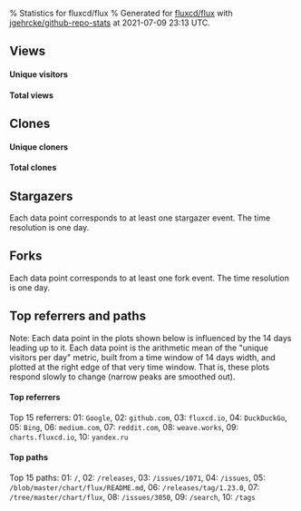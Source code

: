 % Statistics for fluxcd/flux
% Generated for [fluxcd/flux](https://github.com/fluxcd/flux) with [jgehrcke/github-repo-stats](https://github.com/jgehrcke/github-repo-stats) at 2021-07-09 23:13 UTC.


## Views

#### Unique visitors
<div id="chart_views_unique" class="full-width-chart"></div>

#### Total views
<div id="chart_views_total" class="full-width-chart"></div>

<div class="pagebreak-for-print"> </div>


## Clones

#### Unique cloners
<div id="chart_clones_unique" class="full-width-chart"></div>

#### Total clones
<div id="chart_clones_total" class="full-width-chart"></div>



<div class="pagebreak-for-print"> </div>



## Stargazers

Each data point corresponds to at least one stargazer event.
The time resolution is one day.

<div id="chart_stargazers" class="full-width-chart"></div>




## Forks

Each data point corresponds to at least one fork event.
The time resolution is one day.

<div id="chart_forks" class="full-width-chart"></div>




<div class="pagebreak-for-print"> </div>



## Top referrers and paths


Note: Each data point in the plots shown below is influenced by the 14 days
leading up to it. Each data point is the arithmetic mean of the "unique
visitors per day" metric, built from a time window of 14 days width, and
plotted at the right edge of that very time window. That is, these plots
respond slowly to change (narrow peaks are smoothed out).




#### Top referrers


<div id="chart_referrers_top_n_alltime" class="full-width-chart"></div>

Top 15 referrers: 01: `Google`, 02: `github.com`, 03: `fluxcd.io`, 04: `DuckDuckGo`, 05: `Bing`, 06: `medium.com`, 07: `reddit.com`, 08: `weave.works`, 09: `charts.fluxcd.io`, 10: `yandex.ru`





#### Top paths


<div id="chart_paths_top_n_alltime" class="full-width-chart"></div>

Top 15 paths: 01: `/`, 02: `/releases`, 03: `/issues/1071`, 04: `/issues`, 05: `/blob/master/chart/flux/README.md`, 06: `/releases/tag/1.23.0`, 07: `/tree/master/chart/flux`, 08: `/issues/3050`, 09: `/search`, 10: `/tags`


<script type="text/javascript">
    vegaEmbed('#chart_views_unique', {"$schema": "https://vega.github.io/schema/vega-lite/v4.8.1.json", "config": {"arc": {"fill": "#1b1e23"}, "area": {"fill": "#1b1e23"}, "axisBottom": {"domainColor": "#a9b4c4", "gridColor": "#a9b4c4", "labelColor": "#1b1e23", "labelFont": "relative-mono-11-pitch-pro, Menlo, monospace", "tickColor": "#a9b4c4", "titleColor": "#1b1e23", "titleFont": "relative-mono-11-pitch-pro, Menlo, monospace"}, "axisLeft": {"domainColor": "#a9b4c4", "gridColor": "#a9b4c4", "labelColor": "#1b1e23", "labelFont": "relative-mono-11-pitch-pro, Menlo, monospace", "tickColor": "#a9b4c4", "titleColor": "#1b1e23", "titleFont": "relative-mono-11-pitch-pro, Menlo, monospace"}, "axisX": {"grid": false}, "axisY": {"grid": false, "labelBound": true}, "background": "#FFFFFF", "group": {"fill": "#FFFFFF"}, "header": {"fontWeight": 400, "labelFont": "relative-mono-11-pitch-pro, Menlo, monospace", "titleFont": "relative-mono-11-pitch-pro, Menlo, monospace"}, "legend": {"labelFont": "relative-mono-11-pitch-pro, Menlo, monospace", "symbolSize": 200, "symbolType": "circle", "titleFont": "relative-mono-11-pitch-pro, Menlo, monospace"}, "line": {"color": "#1b1e23", "stroke": "#1b1e23"}, "path": {"stroke": "#1b1e23"}, "point": {"color": "#1b1e23", "cursor": "pointer", "filled": true, "size": 100}, "range": {"category": ["#85a2f7", "#ea9755", "#7eb36a", "#f07071", "#bc85d9", "#e587b6", "#a9b4c4", "#d4c05e", "#64b9c4"]}, "style": {"bar": {"fill": "#1b1e23"}, "text": {"font": "relative-mono-11-pitch-pro, Menlo, monospace", "fontWeight": 400}}, "symbol": {"shape": "circle"}, "title": {"anchor": "start", "font": "relative-mono-11-pitch-pro, Menlo, monospace", "fontWeight": 400}, "trail": {"color": "#1b1e23", "stroke": "#1b1e23"}, "view": {"stroke": null}}, "data": {"name": "data-f072584e5d01ee6c13df00273878a322"}, "datasets": {"data-f072584e5d01ee6c13df00273878a322": [{"time": "2021-06-25T00:00:00+00:00", "views_total": 534, "views_unique": 256}, {"time": "2021-06-26T00:00:00+00:00", "views_total": 419, "views_unique": 255}, {"time": "2021-06-27T00:00:00+00:00", "views_total": 220, "views_unique": 127}, {"time": "2021-06-28T00:00:00+00:00", "views_total": 1091, "views_unique": 505}, {"time": "2021-06-29T00:00:00+00:00", "views_total": 939, "views_unique": 500}, {"time": "2021-06-30T00:00:00+00:00", "views_total": 1211, "views_unique": 473}, {"time": "2021-07-01T00:00:00+00:00", "views_total": 1105, "views_unique": 481}, {"time": "2021-07-02T00:00:00+00:00", "views_total": 966, "views_unique": 372}, {"time": "2021-07-03T00:00:00+00:00", "views_total": 179, "views_unique": 105}, {"time": "2021-07-04T00:00:00+00:00", "views_total": 173, "views_unique": 109}, {"time": "2021-07-05T00:00:00+00:00", "views_total": 660, "views_unique": 357}, {"time": "2021-07-06T00:00:00+00:00", "views_total": 982, "views_unique": 436}, {"time": "2021-07-07T00:00:00+00:00", "views_total": 888, "views_unique": 446}, {"time": "2021-07-08T00:00:00+00:00", "views_total": 1129, "views_unique": 477}, {"time": "2021-07-09T00:00:00+00:00", "views_total": 931, "views_unique": 428}]}, "encoding": {"x": {"field": "time", "timeUnit": "yearmonthdate", "title": "date", "type": "temporal"}, "y": {"field": "views_unique", "scale": {"domain": [0, 555.5], "zero": true}, "title": "unique views per day", "type": "quantitative"}}, "height": 200, "mark": {"point": true, "type": "line"}, "padding": 10, "width": "container"}, {"actions": false, "renderer": "svg"}).catch(console.error);
vegaEmbed('#chart_views_total', {"$schema": "https://vega.github.io/schema/vega-lite/v4.8.1.json", "config": {"arc": {"fill": "#1b1e23"}, "area": {"fill": "#1b1e23"}, "axisBottom": {"domainColor": "#a9b4c4", "gridColor": "#a9b4c4", "labelColor": "#1b1e23", "labelFont": "relative-mono-11-pitch-pro, Menlo, monospace", "tickColor": "#a9b4c4", "titleColor": "#1b1e23", "titleFont": "relative-mono-11-pitch-pro, Menlo, monospace"}, "axisLeft": {"domainColor": "#a9b4c4", "gridColor": "#a9b4c4", "labelColor": "#1b1e23", "labelFont": "relative-mono-11-pitch-pro, Menlo, monospace", "tickColor": "#a9b4c4", "titleColor": "#1b1e23", "titleFont": "relative-mono-11-pitch-pro, Menlo, monospace"}, "axisX": {"grid": false}, "axisY": {"grid": false, "labelBound": true}, "background": "#FFFFFF", "group": {"fill": "#FFFFFF"}, "header": {"fontWeight": 400, "labelFont": "relative-mono-11-pitch-pro, Menlo, monospace", "titleFont": "relative-mono-11-pitch-pro, Menlo, monospace"}, "legend": {"labelFont": "relative-mono-11-pitch-pro, Menlo, monospace", "symbolSize": 200, "symbolType": "circle", "titleFont": "relative-mono-11-pitch-pro, Menlo, monospace"}, "line": {"color": "#1b1e23", "stroke": "#1b1e23"}, "path": {"stroke": "#1b1e23"}, "point": {"color": "#1b1e23", "cursor": "pointer", "filled": true, "size": 100}, "range": {"category": ["#85a2f7", "#ea9755", "#7eb36a", "#f07071", "#bc85d9", "#e587b6", "#a9b4c4", "#d4c05e", "#64b9c4"]}, "style": {"bar": {"fill": "#1b1e23"}, "text": {"font": "relative-mono-11-pitch-pro, Menlo, monospace", "fontWeight": 400}}, "symbol": {"shape": "circle"}, "title": {"anchor": "start", "font": "relative-mono-11-pitch-pro, Menlo, monospace", "fontWeight": 400}, "trail": {"color": "#1b1e23", "stroke": "#1b1e23"}, "view": {"stroke": null}}, "data": {"name": "data-f072584e5d01ee6c13df00273878a322"}, "datasets": {"data-f072584e5d01ee6c13df00273878a322": [{"time": "2021-06-25T00:00:00+00:00", "views_total": 534, "views_unique": 256}, {"time": "2021-06-26T00:00:00+00:00", "views_total": 419, "views_unique": 255}, {"time": "2021-06-27T00:00:00+00:00", "views_total": 220, "views_unique": 127}, {"time": "2021-06-28T00:00:00+00:00", "views_total": 1091, "views_unique": 505}, {"time": "2021-06-29T00:00:00+00:00", "views_total": 939, "views_unique": 500}, {"time": "2021-06-30T00:00:00+00:00", "views_total": 1211, "views_unique": 473}, {"time": "2021-07-01T00:00:00+00:00", "views_total": 1105, "views_unique": 481}, {"time": "2021-07-02T00:00:00+00:00", "views_total": 966, "views_unique": 372}, {"time": "2021-07-03T00:00:00+00:00", "views_total": 179, "views_unique": 105}, {"time": "2021-07-04T00:00:00+00:00", "views_total": 173, "views_unique": 109}, {"time": "2021-07-05T00:00:00+00:00", "views_total": 660, "views_unique": 357}, {"time": "2021-07-06T00:00:00+00:00", "views_total": 982, "views_unique": 436}, {"time": "2021-07-07T00:00:00+00:00", "views_total": 888, "views_unique": 446}, {"time": "2021-07-08T00:00:00+00:00", "views_total": 1129, "views_unique": 477}, {"time": "2021-07-09T00:00:00+00:00", "views_total": 931, "views_unique": 428}]}, "encoding": {"x": {"field": "time", "timeUnit": "yearmonthdate", "title": "date", "type": "temporal"}, "y": {"field": "views_total", "scale": {"domain": [0, 1332.1000000000001], "zero": true}, "title": "total views per day", "type": "quantitative"}}, "height": 200, "mark": {"point": true, "type": "line"}, "padding": 10, "width": "container"}, {"actions": false, "renderer": "svg"}).catch(console.error);
vegaEmbed('#chart_clones_unique', {"$schema": "https://vega.github.io/schema/vega-lite/v4.8.1.json", "config": {"arc": {"fill": "#1b1e23"}, "area": {"fill": "#1b1e23"}, "axisBottom": {"domainColor": "#a9b4c4", "gridColor": "#a9b4c4", "labelColor": "#1b1e23", "labelFont": "relative-mono-11-pitch-pro, Menlo, monospace", "tickColor": "#a9b4c4", "titleColor": "#1b1e23", "titleFont": "relative-mono-11-pitch-pro, Menlo, monospace"}, "axisLeft": {"domainColor": "#a9b4c4", "gridColor": "#a9b4c4", "labelColor": "#1b1e23", "labelFont": "relative-mono-11-pitch-pro, Menlo, monospace", "tickColor": "#a9b4c4", "titleColor": "#1b1e23", "titleFont": "relative-mono-11-pitch-pro, Menlo, monospace"}, "axisX": {"grid": false}, "axisY": {"grid": false, "labelBound": true}, "background": "#FFFFFF", "group": {"fill": "#FFFFFF"}, "header": {"fontWeight": 400, "labelFont": "relative-mono-11-pitch-pro, Menlo, monospace", "titleFont": "relative-mono-11-pitch-pro, Menlo, monospace"}, "legend": {"labelFont": "relative-mono-11-pitch-pro, Menlo, monospace", "symbolSize": 200, "symbolType": "circle", "titleFont": "relative-mono-11-pitch-pro, Menlo, monospace"}, "line": {"color": "#1b1e23", "stroke": "#1b1e23"}, "path": {"stroke": "#1b1e23"}, "point": {"color": "#1b1e23", "cursor": "pointer", "filled": true, "size": 100}, "range": {"category": ["#85a2f7", "#ea9755", "#7eb36a", "#f07071", "#bc85d9", "#e587b6", "#a9b4c4", "#d4c05e", "#64b9c4"]}, "style": {"bar": {"fill": "#1b1e23"}, "text": {"font": "relative-mono-11-pitch-pro, Menlo, monospace", "fontWeight": 400}}, "symbol": {"shape": "circle"}, "title": {"anchor": "start", "font": "relative-mono-11-pitch-pro, Menlo, monospace", "fontWeight": 400}, "trail": {"color": "#1b1e23", "stroke": "#1b1e23"}, "view": {"stroke": null}}, "data": {"name": "data-076d7f168598a5dec30c95dbd0bb5c59"}, "datasets": {"data-076d7f168598a5dec30c95dbd0bb5c59": [{"clones_total": 29244, "clones_unique": 137, "time": "2021-06-25T00:00:00+00:00"}, {"clones_total": 59239, "clones_unique": 145, "time": "2021-06-26T00:00:00+00:00"}, {"clones_total": 64415, "clones_unique": 143, "time": "2021-06-27T00:00:00+00:00"}, {"clones_total": 66750, "clones_unique": 160, "time": "2021-06-28T00:00:00+00:00"}, {"clones_total": 66878, "clones_unique": 172, "time": "2021-06-29T00:00:00+00:00"}, {"clones_total": 67269, "clones_unique": 156, "time": "2021-06-30T00:00:00+00:00"}, {"clones_total": 67409, "clones_unique": 129, "time": "2021-07-01T00:00:00+00:00"}, {"clones_total": 67524, "clones_unique": 128, "time": "2021-07-02T00:00:00+00:00"}, {"clones_total": 65607, "clones_unique": 130, "time": "2021-07-03T00:00:00+00:00"}, {"clones_total": 65109, "clones_unique": 123, "time": "2021-07-04T00:00:00+00:00"}, {"clones_total": 66816, "clones_unique": 116, "time": "2021-07-05T00:00:00+00:00"}, {"clones_total": 68023, "clones_unique": 118, "time": "2021-07-06T00:00:00+00:00"}, {"clones_total": 72398, "clones_unique": 136, "time": "2021-07-07T00:00:00+00:00"}, {"clones_total": 71884, "clones_unique": 138, "time": "2021-07-08T00:00:00+00:00"}, {"clones_total": 65866, "clones_unique": 111, "time": "2021-07-09T00:00:00+00:00"}]}, "encoding": {"x": {"field": "time", "timeUnit": "yearmonthdate", "title": "date", "type": "temporal"}, "y": {"field": "clones_unique", "scale": {"domain": [0, 189.20000000000002], "zero": true}, "title": "unique clones per day", "type": "quantitative"}}, "height": 200, "mark": {"point": true, "type": "line"}, "padding": 10, "width": "container"}, {"actions": false, "renderer": "svg"}).catch(console.error);
vegaEmbed('#chart_clones_total', {"$schema": "https://vega.github.io/schema/vega-lite/v4.8.1.json", "config": {"arc": {"fill": "#1b1e23"}, "area": {"fill": "#1b1e23"}, "axisBottom": {"domainColor": "#a9b4c4", "gridColor": "#a9b4c4", "labelColor": "#1b1e23", "labelFont": "relative-mono-11-pitch-pro, Menlo, monospace", "tickColor": "#a9b4c4", "titleColor": "#1b1e23", "titleFont": "relative-mono-11-pitch-pro, Menlo, monospace"}, "axisLeft": {"domainColor": "#a9b4c4", "gridColor": "#a9b4c4", "labelColor": "#1b1e23", "labelFont": "relative-mono-11-pitch-pro, Menlo, monospace", "tickColor": "#a9b4c4", "titleColor": "#1b1e23", "titleFont": "relative-mono-11-pitch-pro, Menlo, monospace"}, "axisX": {"grid": false}, "axisY": {"grid": false, "labelBound": true}, "background": "#FFFFFF", "group": {"fill": "#FFFFFF"}, "header": {"fontWeight": 400, "labelFont": "relative-mono-11-pitch-pro, Menlo, monospace", "titleFont": "relative-mono-11-pitch-pro, Menlo, monospace"}, "legend": {"labelFont": "relative-mono-11-pitch-pro, Menlo, monospace", "symbolSize": 200, "symbolType": "circle", "titleFont": "relative-mono-11-pitch-pro, Menlo, monospace"}, "line": {"color": "#1b1e23", "stroke": "#1b1e23"}, "path": {"stroke": "#1b1e23"}, "point": {"color": "#1b1e23", "cursor": "pointer", "filled": true, "size": 100}, "range": {"category": ["#85a2f7", "#ea9755", "#7eb36a", "#f07071", "#bc85d9", "#e587b6", "#a9b4c4", "#d4c05e", "#64b9c4"]}, "style": {"bar": {"fill": "#1b1e23"}, "text": {"font": "relative-mono-11-pitch-pro, Menlo, monospace", "fontWeight": 400}}, "symbol": {"shape": "circle"}, "title": {"anchor": "start", "font": "relative-mono-11-pitch-pro, Menlo, monospace", "fontWeight": 400}, "trail": {"color": "#1b1e23", "stroke": "#1b1e23"}, "view": {"stroke": null}}, "data": {"name": "data-076d7f168598a5dec30c95dbd0bb5c59"}, "datasets": {"data-076d7f168598a5dec30c95dbd0bb5c59": [{"clones_total": 29244, "clones_unique": 137, "time": "2021-06-25T00:00:00+00:00"}, {"clones_total": 59239, "clones_unique": 145, "time": "2021-06-26T00:00:00+00:00"}, {"clones_total": 64415, "clones_unique": 143, "time": "2021-06-27T00:00:00+00:00"}, {"clones_total": 66750, "clones_unique": 160, "time": "2021-06-28T00:00:00+00:00"}, {"clones_total": 66878, "clones_unique": 172, "time": "2021-06-29T00:00:00+00:00"}, {"clones_total": 67269, "clones_unique": 156, "time": "2021-06-30T00:00:00+00:00"}, {"clones_total": 67409, "clones_unique": 129, "time": "2021-07-01T00:00:00+00:00"}, {"clones_total": 67524, "clones_unique": 128, "time": "2021-07-02T00:00:00+00:00"}, {"clones_total": 65607, "clones_unique": 130, "time": "2021-07-03T00:00:00+00:00"}, {"clones_total": 65109, "clones_unique": 123, "time": "2021-07-04T00:00:00+00:00"}, {"clones_total": 66816, "clones_unique": 116, "time": "2021-07-05T00:00:00+00:00"}, {"clones_total": 68023, "clones_unique": 118, "time": "2021-07-06T00:00:00+00:00"}, {"clones_total": 72398, "clones_unique": 136, "time": "2021-07-07T00:00:00+00:00"}, {"clones_total": 71884, "clones_unique": 138, "time": "2021-07-08T00:00:00+00:00"}, {"clones_total": 65866, "clones_unique": 111, "time": "2021-07-09T00:00:00+00:00"}]}, "encoding": {"x": {"field": "time", "timeUnit": "yearmonthdate", "title": "date", "type": "temporal"}, "y": {"field": "clones_total", "scale": {"domain": [0, 79637.8], "zero": true}, "title": "total clones per day", "type": "quantitative"}}, "height": 200, "mark": {"point": true, "type": "line"}, "padding": 10, "width": "container"}, {"actions": false, "renderer": "svg"}).catch(console.error);
vegaEmbed('#chart_stargazers', {"$schema": "https://vega.github.io/schema/vega-lite/v4.8.1.json", "config": {"arc": {"fill": "#1b1e23"}, "area": {"fill": "#1b1e23"}, "axisBottom": {"domainColor": "#a9b4c4", "gridColor": "#a9b4c4", "labelColor": "#1b1e23", "labelFont": "relative-mono-11-pitch-pro, Menlo, monospace", "tickColor": "#a9b4c4", "titleColor": "#1b1e23", "titleFont": "relative-mono-11-pitch-pro, Menlo, monospace"}, "axisLeft": {"domainColor": "#a9b4c4", "gridColor": "#a9b4c4", "labelColor": "#1b1e23", "labelFont": "relative-mono-11-pitch-pro, Menlo, monospace", "tickColor": "#a9b4c4", "titleColor": "#1b1e23", "titleFont": "relative-mono-11-pitch-pro, Menlo, monospace"}, "axisX": {"grid": false}, "axisY": {"grid": false}, "background": "#FFFFFF", "group": {"fill": "#FFFFFF"}, "header": {"fontWeight": 400, "labelFont": "relative-mono-11-pitch-pro, Menlo, monospace", "titleFont": "relative-mono-11-pitch-pro, Menlo, monospace"}, "legend": {"labelFont": "relative-mono-11-pitch-pro, Menlo, monospace", "symbolSize": 200, "symbolType": "circle", "titleFont": "relative-mono-11-pitch-pro, Menlo, monospace"}, "line": {"color": "#1b1e23", "stroke": "#1b1e23"}, "path": {"stroke": "#1b1e23"}, "point": {"color": "#1b1e23", "cursor": "pointer", "filled": true, "size": 100}, "range": {"category": ["#85a2f7", "#ea9755", "#7eb36a", "#f07071", "#bc85d9", "#e587b6", "#a9b4c4", "#d4c05e", "#64b9c4"]}, "style": {"bar": {"fill": "#1b1e23"}, "text": {"font": "relative-mono-11-pitch-pro, Menlo, monospace", "fontWeight": 400}}, "symbol": {"shape": "circle"}, "title": {"anchor": "start", "font": "relative-mono-11-pitch-pro, Menlo, monospace", "fontWeight": 400}, "trail": {"color": "#1b1e23", "stroke": "#1b1e23"}, "view": {"stroke": null}}, "data": {"name": "data-1acc1a7c604db326bf317a168e44caf9"}, "datasets": {"data-1acc1a7c604db326bf317a168e44caf9": [{"stars_cumulative": 6, "time": "2016-11-05T00:00:00+00:00"}, {"stars_cumulative": 9, "time": "2016-11-22T01:00:00+00:00"}, {"stars_cumulative": 12, "time": "2016-12-09T02:00:00+00:00"}, {"stars_cumulative": 15, "time": "2016-12-26T03:00:00+00:00"}, {"stars_cumulative": 17, "time": "2017-01-12T04:00:00+00:00"}, {"stars_cumulative": 21, "time": "2017-01-29T05:00:00+00:00"}, {"stars_cumulative": 33, "time": "2017-02-15T06:00:00+00:00"}, {"stars_cumulative": 49, "time": "2017-03-04T07:00:00+00:00"}, {"stars_cumulative": 73, "time": "2017-03-21T08:00:00+00:00"}, {"stars_cumulative": 85, "time": "2017-04-07T09:00:00+00:00"}, {"stars_cumulative": 101, "time": "2017-04-24T10:00:00+00:00"}, {"stars_cumulative": 104, "time": "2017-05-11T11:00:00+00:00"}, {"stars_cumulative": 117, "time": "2017-05-28T12:00:00+00:00"}, {"stars_cumulative": 129, "time": "2017-06-14T13:00:00+00:00"}, {"stars_cumulative": 138, "time": "2017-07-01T14:00:00+00:00"}, {"stars_cumulative": 157, "time": "2017-07-18T15:00:00+00:00"}, {"stars_cumulative": 172, "time": "2017-08-04T16:00:00+00:00"}, {"stars_cumulative": 191, "time": "2017-08-21T17:00:00+00:00"}, {"stars_cumulative": 201, "time": "2017-09-07T18:00:00+00:00"}, {"stars_cumulative": 210, "time": "2017-09-24T19:00:00+00:00"}, {"stars_cumulative": 221, "time": "2017-10-11T20:00:00+00:00"}, {"stars_cumulative": 257, "time": "2017-10-28T21:00:00+00:00"}, {"stars_cumulative": 267, "time": "2017-11-14T22:00:00+00:00"}, {"stars_cumulative": 281, "time": "2017-12-01T23:00:00+00:00"}, {"stars_cumulative": 284, "time": "2017-12-19T00:00:00+00:00"}, {"stars_cumulative": 298, "time": "2018-01-05T01:00:00+00:00"}, {"stars_cumulative": 315, "time": "2018-01-22T02:00:00+00:00"}, {"stars_cumulative": 333, "time": "2018-02-08T03:00:00+00:00"}, {"stars_cumulative": 357, "time": "2018-02-25T04:00:00+00:00"}, {"stars_cumulative": 385, "time": "2018-03-14T05:00:00+00:00"}, {"stars_cumulative": 415, "time": "2018-03-31T06:00:00+00:00"}, {"stars_cumulative": 432, "time": "2018-04-17T07:00:00+00:00"}, {"stars_cumulative": 461, "time": "2018-05-04T08:00:00+00:00"}, {"stars_cumulative": 502, "time": "2018-05-21T09:00:00+00:00"}, {"stars_cumulative": 548, "time": "2018-06-07T10:00:00+00:00"}, {"stars_cumulative": 588, "time": "2018-06-24T11:00:00+00:00"}, {"stars_cumulative": 629, "time": "2018-07-11T12:00:00+00:00"}, {"stars_cumulative": 677, "time": "2018-07-28T13:00:00+00:00"}, {"stars_cumulative": 756, "time": "2018-08-14T14:00:00+00:00"}, {"stars_cumulative": 806, "time": "2018-08-31T15:00:00+00:00"}, {"stars_cumulative": 866, "time": "2018-09-17T16:00:00+00:00"}, {"stars_cumulative": 940, "time": "2018-10-04T17:00:00+00:00"}, {"stars_cumulative": 1016, "time": "2018-10-21T18:00:00+00:00"}, {"stars_cumulative": 1077, "time": "2018-11-07T19:00:00+00:00"}, {"stars_cumulative": 1137, "time": "2018-11-24T20:00:00+00:00"}, {"stars_cumulative": 1243, "time": "2018-12-11T21:00:00+00:00"}, {"stars_cumulative": 1302, "time": "2018-12-28T22:00:00+00:00"}, {"stars_cumulative": 1403, "time": "2019-01-14T23:00:00+00:00"}, {"stars_cumulative": 1501, "time": "2019-02-01T00:00:00+00:00"}, {"stars_cumulative": 1599, "time": "2019-02-18T01:00:00+00:00"}, {"stars_cumulative": 1688, "time": "2019-03-07T02:00:00+00:00"}, {"stars_cumulative": 1758, "time": "2019-03-24T03:00:00+00:00"}, {"stars_cumulative": 1888, "time": "2019-04-10T04:00:00+00:00"}, {"stars_cumulative": 1953, "time": "2019-04-27T05:00:00+00:00"}, {"stars_cumulative": 2038, "time": "2019-05-14T06:00:00+00:00"}, {"stars_cumulative": 2109, "time": "2019-05-31T07:00:00+00:00"}, {"stars_cumulative": 2214, "time": "2019-06-17T08:00:00+00:00"}, {"stars_cumulative": 2392, "time": "2019-07-04T09:00:00+00:00"}, {"stars_cumulative": 2479, "time": "2019-07-21T10:00:00+00:00"}, {"stars_cumulative": 2618, "time": "2019-08-07T11:00:00+00:00"}, {"stars_cumulative": 2729, "time": "2019-08-24T12:00:00+00:00"}, {"stars_cumulative": 2836, "time": "2019-09-10T13:00:00+00:00"}, {"stars_cumulative": 2920, "time": "2019-09-27T14:00:00+00:00"}, {"stars_cumulative": 3027, "time": "2019-10-14T15:00:00+00:00"}, {"stars_cumulative": 3121, "time": "2019-10-31T16:00:00+00:00"}, {"stars_cumulative": 3373, "time": "2019-11-17T17:00:00+00:00"}, {"stars_cumulative": 3471, "time": "2019-12-04T18:00:00+00:00"}, {"stars_cumulative": 3530, "time": "2019-12-21T19:00:00+00:00"}, {"stars_cumulative": 3662, "time": "2020-01-07T20:00:00+00:00"}, {"stars_cumulative": 3752, "time": "2020-01-24T21:00:00+00:00"}, {"stars_cumulative": 3867, "time": "2020-02-10T22:00:00+00:00"}, {"stars_cumulative": 3991, "time": "2020-02-27T23:00:00+00:00"}, {"stars_cumulative": 4095, "time": "2020-03-16T00:00:00+00:00"}, {"stars_cumulative": 4218, "time": "2020-04-02T01:00:00+00:00"}, {"stars_cumulative": 4344, "time": "2020-04-19T02:00:00+00:00"}, {"stars_cumulative": 4656, "time": "2020-05-06T03:00:00+00:00"}, {"stars_cumulative": 4780, "time": "2020-05-23T04:00:00+00:00"}, {"stars_cumulative": 4938, "time": "2020-06-09T05:00:00+00:00"}, {"stars_cumulative": 5040, "time": "2020-06-26T06:00:00+00:00"}, {"stars_cumulative": 5154, "time": "2020-07-13T07:00:00+00:00"}, {"stars_cumulative": 5247, "time": "2020-07-30T08:00:00+00:00"}, {"stars_cumulative": 5348, "time": "2020-08-16T09:00:00+00:00"}, {"stars_cumulative": 5421, "time": "2020-09-02T10:00:00+00:00"}, {"stars_cumulative": 5489, "time": "2020-09-19T11:00:00+00:00"}, {"stars_cumulative": 5570, "time": "2020-10-06T12:00:00+00:00"}, {"stars_cumulative": 5653, "time": "2020-10-23T13:00:00+00:00"}, {"stars_cumulative": 5726, "time": "2020-11-09T14:00:00+00:00"}, {"stars_cumulative": 5782, "time": "2020-11-26T15:00:00+00:00"}, {"stars_cumulative": 5837, "time": "2020-12-13T16:00:00+00:00"}, {"stars_cumulative": 5895, "time": "2020-12-30T17:00:00+00:00"}, {"stars_cumulative": 5951, "time": "2021-01-16T18:00:00+00:00"}, {"stars_cumulative": 6008, "time": "2021-02-02T19:00:00+00:00"}, {"stars_cumulative": 6075, "time": "2021-02-19T20:00:00+00:00"}, {"stars_cumulative": 6137, "time": "2021-03-08T21:00:00+00:00"}, {"stars_cumulative": 6190, "time": "2021-03-25T22:00:00+00:00"}, {"stars_cumulative": 6246, "time": "2021-04-11T23:00:00+00:00"}, {"stars_cumulative": 6308, "time": "2021-04-29T00:00:00+00:00"}, {"stars_cumulative": 6354, "time": "2021-05-16T01:00:00+00:00"}, {"stars_cumulative": 6415, "time": "2021-06-02T02:00:00+00:00"}, {"stars_cumulative": 6455, "time": "2021-06-19T03:00:00+00:00"}, {"stars_cumulative": 6468, "time": "2021-07-06T04:00:00+00:00"}]}, "encoding": {"x": {"field": "time", "scale": {"domain": ["2016-11-05", "2021-07-06"]}, "timeUnit": "yearmonthdate", "title": "date", "type": "temporal"}, "y": {"field": "stars_cumulative", "scale": {"domain": [0, 7114.8], "zero": true}, "title": "stargazer count (cumulative)", "type": "quantitative"}}, "height": 300, "mark": {"point": true, "type": "line"}, "padding": 10, "width": "container"}, {"actions": false, "renderer": "svg"}).catch(console.error);
vegaEmbed('#chart_forks', {"$schema": "https://vega.github.io/schema/vega-lite/v4.8.1.json", "config": {"arc": {"fill": "#1b1e23"}, "area": {"fill": "#1b1e23"}, "axisBottom": {"domainColor": "#a9b4c4", "gridColor": "#a9b4c4", "labelColor": "#1b1e23", "labelFont": "relative-mono-11-pitch-pro, Menlo, monospace", "tickColor": "#a9b4c4", "titleColor": "#1b1e23", "titleFont": "relative-mono-11-pitch-pro, Menlo, monospace"}, "axisLeft": {"domainColor": "#a9b4c4", "gridColor": "#a9b4c4", "labelColor": "#1b1e23", "labelFont": "relative-mono-11-pitch-pro, Menlo, monospace", "tickColor": "#a9b4c4", "titleColor": "#1b1e23", "titleFont": "relative-mono-11-pitch-pro, Menlo, monospace"}, "axisX": {"grid": false}, "axisY": {"grid": false}, "background": "#FFFFFF", "group": {"fill": "#FFFFFF"}, "header": {"fontWeight": 400, "labelFont": "relative-mono-11-pitch-pro, Menlo, monospace", "titleFont": "relative-mono-11-pitch-pro, Menlo, monospace"}, "legend": {"labelFont": "relative-mono-11-pitch-pro, Menlo, monospace", "symbolSize": 200, "symbolType": "circle", "titleFont": "relative-mono-11-pitch-pro, Menlo, monospace"}, "line": {"color": "#1b1e23", "stroke": "#1b1e23"}, "path": {"stroke": "#1b1e23"}, "point": {"color": "#1b1e23", "cursor": "pointer", "filled": true, "size": 100}, "range": {"category": ["#85a2f7", "#ea9755", "#7eb36a", "#f07071", "#bc85d9", "#e587b6", "#a9b4c4", "#d4c05e", "#64b9c4"]}, "style": {"bar": {"fill": "#1b1e23"}, "text": {"font": "relative-mono-11-pitch-pro, Menlo, monospace", "fontWeight": 400}}, "symbol": {"shape": "circle"}, "title": {"anchor": "start", "font": "relative-mono-11-pitch-pro, Menlo, monospace", "fontWeight": 400}, "trail": {"color": "#1b1e23", "stroke": "#1b1e23"}, "view": {"stroke": null}}, "data": {"name": "data-86bdba28cab4a8cf0a0475a1b31f2643"}, "datasets": {"data-86bdba28cab4a8cf0a0475a1b31f2643": [{"forks_cumulative": 1.0, "time": "2016-11-05T00:00:00+00:00"}, {"forks_cumulative": 2.0, "time": "2016-12-09T00:00:00+00:00"}, {"forks_cumulative": 4.0, "time": "2017-01-12T00:00:00+00:00"}, {"forks_cumulative": 5.0, "time": "2017-03-04T00:00:00+00:00"}, {"forks_cumulative": 8.0, "time": "2017-03-21T00:00:00+00:00"}, {"forks_cumulative": 9.0, "time": "2017-04-07T00:00:00+00:00"}, {"forks_cumulative": 11.0, "time": "2017-04-24T00:00:00+00:00"}, {"forks_cumulative": 13.0, "time": "2017-05-28T00:00:00+00:00"}, {"forks_cumulative": 14.0, "time": "2017-06-14T00:00:00+00:00"}, {"forks_cumulative": 18.0, "time": "2017-07-18T00:00:00+00:00"}, {"forks_cumulative": 19.0, "time": "2017-10-11T00:00:00+00:00"}, {"forks_cumulative": 20.0, "time": "2017-10-28T00:00:00+00:00"}, {"forks_cumulative": 22.0, "time": "2017-11-14T00:00:00+00:00"}, {"forks_cumulative": 24.0, "time": "2017-12-01T00:00:00+00:00"}, {"forks_cumulative": 25.0, "time": "2017-12-18T00:00:00+00:00"}, {"forks_cumulative": 28.0, "time": "2018-01-04T00:00:00+00:00"}, {"forks_cumulative": 29.0, "time": "2018-01-21T00:00:00+00:00"}, {"forks_cumulative": 31.0, "time": "2018-02-07T00:00:00+00:00"}, {"forks_cumulative": 35.0, "time": "2018-02-24T00:00:00+00:00"}, {"forks_cumulative": 40.0, "time": "2018-03-13T00:00:00+00:00"}, {"forks_cumulative": 43.0, "time": "2018-03-30T00:00:00+00:00"}, {"forks_cumulative": 44.0, "time": "2018-04-16T00:00:00+00:00"}, {"forks_cumulative": 52.0, "time": "2018-05-03T00:00:00+00:00"}, {"forks_cumulative": 54.0, "time": "2018-05-20T00:00:00+00:00"}, {"forks_cumulative": 61.0, "time": "2018-06-06T00:00:00+00:00"}, {"forks_cumulative": 66.0, "time": "2018-06-23T00:00:00+00:00"}, {"forks_cumulative": 74.0, "time": "2018-07-10T00:00:00+00:00"}, {"forks_cumulative": 79.0, "time": "2018-07-27T00:00:00+00:00"}, {"forks_cumulative": 88.0, "time": "2018-08-13T00:00:00+00:00"}, {"forks_cumulative": 98.0, "time": "2018-08-30T00:00:00+00:00"}, {"forks_cumulative": 115.0, "time": "2018-09-16T00:00:00+00:00"}, {"forks_cumulative": 132.0, "time": "2018-10-03T00:00:00+00:00"}, {"forks_cumulative": 147.0, "time": "2018-10-20T00:00:00+00:00"}, {"forks_cumulative": 159.0, "time": "2018-11-06T00:00:00+00:00"}, {"forks_cumulative": 168.0, "time": "2018-11-23T00:00:00+00:00"}, {"forks_cumulative": 179.0, "time": "2018-12-10T00:00:00+00:00"}, {"forks_cumulative": 194.0, "time": "2018-12-27T00:00:00+00:00"}, {"forks_cumulative": 204.0, "time": "2019-01-13T00:00:00+00:00"}, {"forks_cumulative": 222.0, "time": "2019-01-30T00:00:00+00:00"}, {"forks_cumulative": 240.0, "time": "2019-02-16T00:00:00+00:00"}, {"forks_cumulative": 258.0, "time": "2019-03-05T00:00:00+00:00"}, {"forks_cumulative": 278.0, "time": "2019-03-22T00:00:00+00:00"}, {"forks_cumulative": 304.0, "time": "2019-04-08T00:00:00+00:00"}, {"forks_cumulative": 324.0, "time": "2019-04-25T00:00:00+00:00"}, {"forks_cumulative": 340.0, "time": "2019-05-12T00:00:00+00:00"}, {"forks_cumulative": 369.0, "time": "2019-05-29T00:00:00+00:00"}, {"forks_cumulative": 387.0, "time": "2019-06-15T00:00:00+00:00"}, {"forks_cumulative": 411.0, "time": "2019-07-02T00:00:00+00:00"}, {"forks_cumulative": 426.0, "time": "2019-07-19T00:00:00+00:00"}, {"forks_cumulative": 450.0, "time": "2019-08-05T00:00:00+00:00"}, {"forks_cumulative": 473.0, "time": "2019-08-22T00:00:00+00:00"}, {"forks_cumulative": 488.0, "time": "2019-09-08T00:00:00+00:00"}, {"forks_cumulative": 506.0, "time": "2019-09-25T00:00:00+00:00"}, {"forks_cumulative": 518.0, "time": "2019-10-12T00:00:00+00:00"}, {"forks_cumulative": 538.0, "time": "2019-10-29T00:00:00+00:00"}, {"forks_cumulative": 565.0, "time": "2019-11-15T00:00:00+00:00"}, {"forks_cumulative": 598.0, "time": "2019-12-02T00:00:00+00:00"}, {"forks_cumulative": 616.0, "time": "2019-12-19T00:00:00+00:00"}, {"forks_cumulative": 633.0, "time": "2020-01-05T00:00:00+00:00"}, {"forks_cumulative": 657.0, "time": "2020-01-22T00:00:00+00:00"}, {"forks_cumulative": 677.0, "time": "2020-02-08T00:00:00+00:00"}, {"forks_cumulative": 693.0, "time": "2020-02-25T00:00:00+00:00"}, {"forks_cumulative": 709.0, "time": "2020-03-13T00:00:00+00:00"}, {"forks_cumulative": 728.0, "time": "2020-03-30T00:00:00+00:00"}, {"forks_cumulative": 752.0, "time": "2020-04-16T00:00:00+00:00"}, {"forks_cumulative": 787.0, "time": "2020-05-03T00:00:00+00:00"}, {"forks_cumulative": 815.0, "time": "2020-05-20T00:00:00+00:00"}, {"forks_cumulative": 836.0, "time": "2020-06-06T00:00:00+00:00"}, {"forks_cumulative": 859.0, "time": "2020-06-23T00:00:00+00:00"}, {"forks_cumulative": 875.0, "time": "2020-07-10T00:00:00+00:00"}, {"forks_cumulative": 896.0, "time": "2020-07-27T00:00:00+00:00"}, {"forks_cumulative": 909.0, "time": "2020-08-13T00:00:00+00:00"}, {"forks_cumulative": 925.0, "time": "2020-08-30T00:00:00+00:00"}, {"forks_cumulative": 944.0, "time": "2020-09-16T00:00:00+00:00"}, {"forks_cumulative": 953.0, "time": "2020-10-03T00:00:00+00:00"}, {"forks_cumulative": 969.0, "time": "2020-10-20T00:00:00+00:00"}, {"forks_cumulative": 981.0, "time": "2020-11-06T00:00:00+00:00"}, {"forks_cumulative": 990.0, "time": "2020-11-23T00:00:00+00:00"}, {"forks_cumulative": 999.0, "time": "2020-12-10T00:00:00+00:00"}, {"forks_cumulative": 1003.0, "time": "2020-12-27T00:00:00+00:00"}, {"forks_cumulative": 1012.0, "time": "2021-01-13T00:00:00+00:00"}, {"forks_cumulative": 1017.0, "time": "2021-01-30T00:00:00+00:00"}, {"forks_cumulative": 1028.0, "time": "2021-02-16T00:00:00+00:00"}, {"forks_cumulative": 1039.0, "time": "2021-03-05T00:00:00+00:00"}, {"forks_cumulative": 1048.0, "time": "2021-03-22T00:00:00+00:00"}, {"forks_cumulative": 1058.0, "time": "2021-04-08T00:00:00+00:00"}, {"forks_cumulative": 1066.0, "time": "2021-04-25T00:00:00+00:00"}, {"forks_cumulative": 1072.0, "time": "2021-05-12T00:00:00+00:00"}, {"forks_cumulative": 1076.0, "time": "2021-05-29T00:00:00+00:00"}, {"forks_cumulative": 1086.0, "time": "2021-06-15T00:00:00+00:00"}, {"forks_cumulative": 1087.0, "time": "2021-07-02T00:00:00+00:00"}]}, "encoding": {"x": {"field": "time", "scale": {"domain": ["2016-11-05", "2021-07-06"]}, "timeUnit": "yearmonthdate", "title": "date", "type": "temporal"}, "y": {"field": "forks_cumulative", "scale": {"domain": [0, 1195.7], "zero": true}, "title": "fork count (cumulative)", "type": "quantitative"}}, "height": 300, "mark": {"point": true, "type": "line"}, "padding": 10, "width": "container"}, {"actions": false, "renderer": "svg"}).catch(console.error);
vegaEmbed('#chart_referrers_top_n_alltime', {"$schema": "https://vega.github.io/schema/vega-lite/v4.8.1.json", "config": {"arc": {"fill": "#1b1e23"}, "area": {"fill": "#1b1e23"}, "axisBottom": {"domainColor": "#a9b4c4", "gridColor": "#a9b4c4", "labelColor": "#1b1e23", "labelFont": "relative-mono-11-pitch-pro, Menlo, monospace", "tickColor": "#a9b4c4", "titleColor": "#1b1e23", "titleFont": "relative-mono-11-pitch-pro, Menlo, monospace"}, "axisLeft": {"domainColor": "#a9b4c4", "gridColor": "#a9b4c4", "labelColor": "#1b1e23", "labelFont": "relative-mono-11-pitch-pro, Menlo, monospace", "tickColor": "#a9b4c4", "titleColor": "#1b1e23", "titleFont": "relative-mono-11-pitch-pro, Menlo, monospace"}, "axisX": {"grid": false}, "axisY": {"grid": false}, "background": "#FFFFFF", "group": {"fill": "#FFFFFF"}, "header": {"fontWeight": 400, "labelFont": "relative-mono-11-pitch-pro, Menlo, monospace", "titleFont": "relative-mono-11-pitch-pro, Menlo, monospace"}, "legend": {"labelFont": "relative-mono-11-pitch-pro, Menlo, monospace", "symbolSize": 200, "symbolType": "circle", "titleFont": "relative-mono-11-pitch-pro, Menlo, monospace"}, "line": {"color": "#1b1e23", "stroke": "#1b1e23"}, "path": {"stroke": "#1b1e23"}, "point": {"color": "#1b1e23", "cursor": "pointer", "filled": true, "size": 50}, "range": {"category": ["#85a2f7", "#ea9755", "#7eb36a", "#f07071", "#bc85d9", "#e587b6", "#a9b4c4", "#d4c05e", "#64b9c4"]}, "style": {"bar": {"fill": "#1b1e23"}, "text": {"font": "relative-mono-11-pitch-pro, Menlo, monospace", "fontWeight": 400}}, "symbol": {"shape": "circle"}, "title": {"anchor": "start", "font": "relative-mono-11-pitch-pro, Menlo, monospace", "fontWeight": 400}, "trail": {"color": "#1b1e23", "stroke": "#1b1e23"}, "view": {"stroke": null}}, "data": {"name": "data-12a93847f822d4f214254574d09e52ef"}, "datasets": {"data-12a93847f822d4f214254574d09e52ef": [{"referrer": "Google", "time": "2021-07-09T00:00:00+00:00", "views_unique": 2648, "views_unique_norm": 189.14285714285714}, {"referrer": "github.com", "time": "2021-07-09T00:00:00+00:00", "views_unique": 361, "views_unique_norm": 25.785714285714285}, {"referrer": "fluxcd.io", "time": "2021-07-09T00:00:00+00:00", "views_unique": 70, "views_unique_norm": 5.0}, {"referrer": "DuckDuckGo", "time": "2021-07-09T00:00:00+00:00", "views_unique": 49, "views_unique_norm": 3.5}, {"referrer": "Bing", "time": "2021-07-09T00:00:00+00:00", "views_unique": 40, "views_unique_norm": 2.857142857142857}, {"referrer": "medium.com", "time": "2021-07-09T00:00:00+00:00", "views_unique": 27, "views_unique_norm": 1.9285714285714286}, {"referrer": "reddit.com", "time": "2021-07-09T00:00:00+00:00", "views_unique": 23, "views_unique_norm": 1.6428571428571428}, {"referrer": "weave.works", "time": "2021-07-09T00:00:00+00:00", "views_unique": 22, "views_unique_norm": 1.5714285714285714}, {"referrer": "charts.fluxcd.io", "time": "2021-07-09T00:00:00+00:00", "views_unique": 12, "views_unique_norm": 0.8571428571428571}, {"referrer": "yandex.ru", "time": "2021-07-09T00:00:00+00:00", "views_unique": 5, "views_unique_norm": 0.35714285714285715}]}, "encoding": {"color": {"field": "referrer", "sort": {"field": "order"}, "type": "nominal"}, "x": {"field": "time", "timeUnit": "yearmonthdate", "title": "date", "type": "temporal"}, "y": {"field": "views_unique_norm", "scale": {"domain": [0, 208.05714285714288], "zero": true}, "title": "unique visitors per day (mean from last 14 days)", "type": "quantitative"}}, "height": 300, "mark": {"point": true, "type": "line"}, "padding": 10, "width": "container"}, {"actions": false, "renderer": "svg"}).catch(console.error);
vegaEmbed('#chart_paths_top_n_alltime', {"$schema": "https://vega.github.io/schema/vega-lite/v4.8.1.json", "config": {"arc": {"fill": "#1b1e23"}, "area": {"fill": "#1b1e23"}, "axisBottom": {"domainColor": "#a9b4c4", "gridColor": "#a9b4c4", "labelColor": "#1b1e23", "labelFont": "relative-mono-11-pitch-pro, Menlo, monospace", "tickColor": "#a9b4c4", "titleColor": "#1b1e23", "titleFont": "relative-mono-11-pitch-pro, Menlo, monospace"}, "axisLeft": {"domainColor": "#a9b4c4", "gridColor": "#a9b4c4", "labelColor": "#1b1e23", "labelFont": "relative-mono-11-pitch-pro, Menlo, monospace", "tickColor": "#a9b4c4", "titleColor": "#1b1e23", "titleFont": "relative-mono-11-pitch-pro, Menlo, monospace"}, "axisX": {"grid": false}, "axisY": {"grid": false}, "background": "#FFFFFF", "group": {"fill": "#FFFFFF"}, "header": {"fontWeight": 400, "labelFont": "relative-mono-11-pitch-pro, Menlo, monospace", "titleFont": "relative-mono-11-pitch-pro, Menlo, monospace"}, "legend": {"labelFont": "relative-mono-11-pitch-pro, Menlo, monospace", "symbolSize": 200, "symbolType": "circle", "titleFont": "relative-mono-11-pitch-pro, Menlo, monospace"}, "line": {"color": "#1b1e23", "stroke": "#1b1e23"}, "path": {"stroke": "#1b1e23"}, "point": {"color": "#1b1e23", "cursor": "pointer", "filled": true, "size": 50}, "range": {"category": ["#85a2f7", "#ea9755", "#7eb36a", "#f07071", "#bc85d9", "#e587b6", "#a9b4c4", "#d4c05e", "#64b9c4"]}, "style": {"bar": {"fill": "#1b1e23"}, "text": {"font": "relative-mono-11-pitch-pro, Menlo, monospace", "fontWeight": 400}}, "symbol": {"shape": "circle"}, "title": {"anchor": "start", "font": "relative-mono-11-pitch-pro, Menlo, monospace", "fontWeight": 400}, "trail": {"color": "#1b1e23", "stroke": "#1b1e23"}, "view": {"stroke": null}}, "data": {"name": "data-ffca2a92ffdefc854d7feab5e5aaf0e4"}, "datasets": {"data-ffca2a92ffdefc854d7feab5e5aaf0e4": [{"path": "/", "time": "2021-07-09T00:00:00+00:00", "views_unique": 1762, "views_unique_norm": 125.85714285714286}, {"path": "/releases", "time": "2021-07-09T00:00:00+00:00", "views_unique": 217, "views_unique_norm": 15.5}, {"path": "/issues/1071", "time": "2021-07-09T00:00:00+00:00", "views_unique": 135, "views_unique_norm": 9.642857142857142}, {"path": "/issues", "time": "2021-07-09T00:00:00+00:00", "views_unique": 127, "views_unique_norm": 9.071428571428571}, {"path": "/blob/master/chart/flux/README.md", "time": "2021-07-09T00:00:00+00:00", "views_unique": 105, "views_unique_norm": 7.5}, {"path": "/releases/tag/1.23.0", "time": "2021-07-09T00:00:00+00:00", "views_unique": 95, "views_unique_norm": 6.785714285714286}, {"path": "/tree/master/chart/flux", "time": "2021-07-09T00:00:00+00:00", "views_unique": 81, "views_unique_norm": 5.785714285714286}, {"path": "/issues/3050", "time": "2021-07-09T00:00:00+00:00", "views_unique": 67, "views_unique_norm": 4.785714285714286}, {"path": "/search", "time": "2021-07-09T00:00:00+00:00", "views_unique": 37, "views_unique_norm": 2.642857142857143}, {"path": "/tags", "time": "2021-07-09T00:00:00+00:00", "views_unique": 15, "views_unique_norm": 1.0714285714285714}]}, "encoding": {"color": {"field": "path", "sort": {"field": "order"}, "type": "nominal"}, "x": {"field": "time", "timeUnit": "yearmonthdate", "title": "date", "type": "temporal"}, "y": {"field": "views_unique_norm", "scale": {"domain": [0, 138.44285714285715], "zero": true}, "title": "unique visitors per day (mean from last 14 days)", "type": "quantitative"}}, "height": 300, "mark": {"point": true, "type": "line"}, "padding": 10, "width": "container"}, {"actions": false, "renderer": "svg"}).catch(console.error);
    </script>